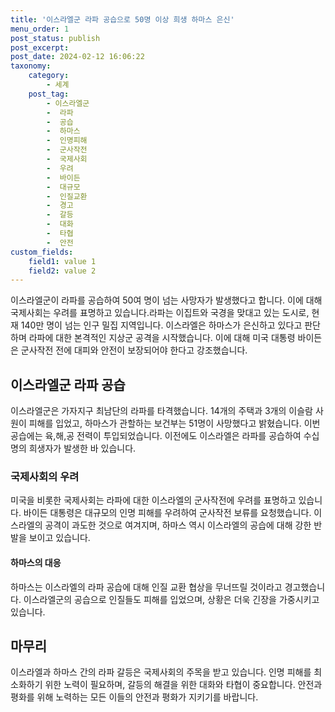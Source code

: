 ```yaml
---
title: '이스라엘군 라파 공습으로 50명 이상 희생 하마스 은신'
menu_order: 1
post_status: publish
post_excerpt: 
post_date: 2024-02-12 16:06:22
taxonomy:
    category:
        - 세계
    post_tag:
        - 이스라엘군
        -  라파
        -  공습
        -  하마스
        -  인명피해
        -  군사작전
        -  국제사회
        -  우려
        -  바이든
        -  대규모
        -  인질교환
        -  경고
        -  갈등
        -  대화
        -  타협
        -  안전
custom_fields:
    field1: value 1
    field2: value 2
---
```


이스라엘군이 라파를 공습하여 50여 명이 넘는 사망자가 발생했다고 합니다. 이에 대해 국제사회는 우려를 표명하고 있습니다.라파는 이집트와 국경을 맞대고 있는 도시로, 현재 140만 명이 넘는 인구 밀집 지역입니다. 이스라엘은 하마스가 은신하고 있다고 판단하며 라파에 대한 본격적인 지상군 공격을 시작했습니다. 이에 대해 미국 대통령 바이든은 군사작전 전에 대피와 안전이 보장되어야 한다고 강조했습니다.
## 이스라엘군 라파 공습
이스라엘군은 가자지구 최남단의 라파를 타격했습니다. 14개의 주택과 3개의 이슬람 사원이 피해를 입었고, 하마스가 관할하는 보건부는 51명이 사망했다고 밝혔습니다. 이번 공습에는 육,해,공 전력이 투입되었습니다. 이전에도 이스라엘은 라파를 공습하여 수십 명의 희생자가 발생한 바 있습니다.
### 국제사회의 우려
미국을 비롯한 국제사회는 라파에 대한 이스라엘의 군사작전에 우려를 표명하고 있습니다. 바이든 대통령은 대규모의 인명 피해를 우려하여 군사작전 보류를 요청했습니다. 이스라엘의 공격이 과도한 것으로 여겨지며, 하마스 역시 이스라엘의 공습에 대해 강한 반발을 보이고 있습니다.
#### 하마스의 대응
하마스는 이스라엘의 라파 공습에 대해 인질 교환 협상을 무너뜨릴 것이라고 경고했습니다. 이스라엘군의 공습으로 인질들도 피해를 입었으며, 상황은 더욱 긴장을 가중시키고 있습니다.
## 마무리
이스라엘과 하마스 간의 라파 갈등은 국제사회의 주목을 받고 있습니다. 인명 피해를 최소화하기 위한 노력이 필요하며, 갈등의 해결을 위한 대화와 타협이 중요합니다. 안전과 평화를 위해 노력하는 모든 이들의 안전과 평화가 지키기를 바랍니다.
